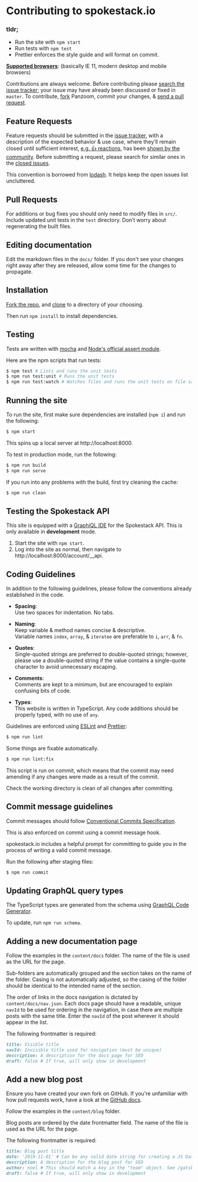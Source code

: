 # Contributing to spokestack.io

### tldr;

- Run the site with `npm start`
- Run tests with `npm test`
- Prettier enforces the style guide and will format on commit.

**[Supported browsers](https://browserl.ist/?q=%3E0.35%25%2C+not+op_mini+all)**: (basically IE 11, modern desktop and mobile browsers)

Contributions are always welcome. Before contributing please [search the issue tracker](https://github.com/spokestack/spokestack-website/issues); your issue
may have already been discussed or fixed in `master`. To contribute,
[fork](https://help.github.com/articles/fork-a-repo/) Panzoom, commit your changes,
& [send a pull request](https://help.github.com/articles/using-pull-requests/).

## Feature Requests

Feature requests should be submitted in the
[issue tracker](https://github.com/spokestack/spokestack-website/issues), with a description of
the expected behavior & use case, where they’ll remain closed until sufficient interest,
[e.g. :+1: reactions](https://help.github.com/articles/about-discussions-in-issues-and-pull-requests/),
has been [shown by the community](https://github.com/spokestack/spokestack-website/issues?q=label%3A%22votes+needed%22+sort%3Areactions-%2B1-desc).
Before submitting a request, please search for similar ones in the
[closed issues](https://github.com/spokestack/spokestack-website/issues?q=is%3Aissue+is%3Aclosed+label%3Afeature).

This convention is borrowed from [lodash](https://github.com/lodash/lodash). It helps keep the open issues list uncluttered.

## Pull Requests

For additions or bug fixes you should only need to modify files in `src/`. Include
updated unit tests in the `test` directory. Don’t worry about regenerating the built files.

## Editing documentation

Edit the markdown files in the `docs/` folder. If you don't see your changes right away after they are released, allow some time for the changes to propagate.

## Installation

[Fork the repo](https://help.github.com/en/github/getting-started-with-github/fork-a-repo), and [clone](https://help.github.com/en/github/creating-cloning-and-archiving-repositories/cloning-a-repository) to a directory of your choosing.

Then run `npm install` to install dependencies.

## Testing

Tests are written with [mocha](https://mochajs.org/) and [Node's official assert module](https://nodejs.org/api/assert.html#assert_assert).

Here are the npm scripts that run tests:

```bash
$ npm test # Lints and runs the unit tests
$ npm run test:unit # Runs the unit tests
$ npm run test:watch # Watches files and runs the unit tests on file save
```

## Running the site

To run the site, first make sure dependencies are installed (`npm i`) and run the following:

```bash
$ npm start
```

This spins up a local server at http://localhost:8000.

To test in production mode, run the following:

```bash
$ npm run build
$ npm run serve
```

If you run into any problems with the build, first try cleaning the cache:

```bash
$ npm run clean
```

## Testing the Spokestack API

This site is equipped with a [GraphiQL IDE](https://github.com/graphql/graphiql) for the Spokestack API. This is only available in **development** mode.

1. Start the site with `npm start`.
1. Log into the site as normal, then navigate to http://localhost:8000/account/__api.

## Coding Guidelines

In addition to the following guidelines, please follow the conventions already
established in the code.

- **Spacing**:<br>
  Use two spaces for indentation. No tabs.

- **Naming**:<br>
  Keep variable & method names concise & descriptive.<br>
  Variable names `index`, `array`, & `iteratee` are preferable to
  `i`, `arr`, & `fn`.

- **Quotes**:<br>
  Single-quoted strings are preferred to double-quoted strings; however,
  please use a double-quoted string if the value contains a single-quote
  character to avoid unnecessary escaping.

- **Comments**:<br>
  Comments are kept to a minimum, but are encouraged to explain confusing bits of code.

- **Types**:<br>
  This website is written in TypeScript.
  Any code additions should be properly typed, with no use of `any`.

Guidelines are enforced using [ESLint](https://eslint.org/) and [Prettier](https://prettier.io/):

```bash
$ npm run lint
```

Some things are fixable automatically.

```bash
$ npm run lint:fix
```

This script is run on commit, which means that the commit may need amending if any changes were made as a result of the commit.

Check the working directory is clean of all changes after committing.

## Commit message guidelines

Commit messages should follow [Conventional Commits Specification](https://www.conventionalcommits.org).

This is also enforced on commit using a commit message hook.

spokestack.io includes a helpful prompt for committing to guide you in the process of writing a valid commit message.

Run the following after staging files:

```bash
$ npm run commit
```

## Updating GraphQL query types

The TypeScript types are generated from the schema using [GraphQL Code Generator](https://github.com/dotansimha/graphql-code-generator#readme).

To update, run `npm run schema`.

## Adding a new documentation page

Follow the examples in the `content/docs` folder. The name of the file is used as the URL for the page.

Sub-folders are automatically grouped and the section takes on the name of the folder. Casing is not automatically adjusted, so the casing of the folder should be identical to the intended name of the section.

The order of links in the docs navigation is dictated by `content/docs/nav.json`. Each docs page should have a readable, unique `navId` to be used for ordering in the navigation, in case there are multiple posts with the same title. Enter the `navId` of the post wherever it should appear in the list.

The following frontmatter is required:

```md
title: Visible title
navId: Invisible title used for navigation (must be unique)
description: A description for the docs page for SEO
draft: false # If true, will only show in development
```

## Add a new blog post

Ensure you have created your own fork on GitHub. If you're unfamiliar with how pull requests work, have a look at the [GitHub docs](https://help.github.com/en/github/collaborating-with-issues-and-pull-requests/proposing-changes-to-your-work-with-pull-requests).

Follow the examples in the `content/blog` folder.

Blog posts are ordered by the date frontmatter field. The name of the file is used as the URL for the page.

The following frontmatter is required:

```md
title: Blog post title
date: '2019-11-01' # Can be any valid date string for creating a JS Date
description: A description for the blog post for SEO
author: noel # This should match a key in the "team" object. See /gatsby-config.js.
draft: false # If true, will only show in development
```
